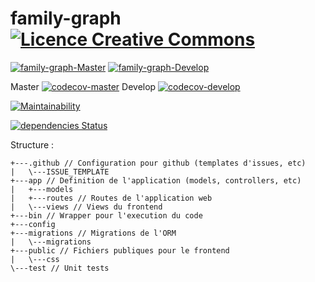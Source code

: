 # family-graph [![Licence Creative Commons](https://i.creativecommons.org/l/by-nc-nd/4.0/80x15.png)](http://creativecommons.org/licenses/by-nc-nd/4.0/)

[![family-graph-Master](https://img.shields.io/travis/cesar-richard/family-graph/master.svg?label=family-graph-Master)](https://travis-ci.org/cesar-richard/family-graph)
[![family-graph-Develop](https://img.shields.io/travis/cesar-richard/family-graph/develop.svg?label=family-graph-Develop)](https://travis-ci.org/cesar-richard/family-graph)

Master [![codecov-master](https://codecov.io/gh/cesar-richard/family-graph/branch/master/graph/badge.svg)](https://codecov.io/gh/cesar-richard/family-graph)
Develop [![codecov-develop](https://codecov.io/gh/cesar-richard/family-graph/branch/develop/graph/badge.svg)](https://codecov.io/gh/cesar-richard/family-graph)

[![Maintainability](https://api.codeclimate.com/v1/badges/bd219a7eea64a17181b6/maintainability)](https://codeclimate.com/github/cesar-richard/family-graph/maintainability)

[![dependencies Status](https://david-dm.org/cesar-richard/family-graph/status.svg)](https://david-dm.org/cesar-richard/family-graph)

Structure :

```
+---.github // Configuration pour github (templates d'issues, etc)
|   \---ISSUE_TEMPLATE
+---app // Definition de l'application (models, controllers, etc)
|   +---models
|   +---routes // Routes de l'application web
|   \---views // Views du frontend
+---bin // Wrapper pour l'execution du code
+---config
+---migrations // Migrations de l'ORM
|   \---migrations
+---public // Fichiers publiques pour le frontend
|   \---css
\---test // Unit tests
```
